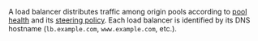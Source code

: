A load balancer distributes traffic among origin pools according to [pool health](/understand-basics/health-details) and its [steering policy](/understand-basics/traffic-steering). Each load balancer is identified by its DNS hostname (`lb.example.com`, `www.example.com`, etc.).
